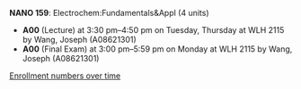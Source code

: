 **NANO 159**: Electrochem:Fundamentals&Appl (4 units)

- **A00** (Lecture) at 3:30 pm–4:50 pm on Tuesday, Thursday at WLH 2115 by Wang, Joseph (A08621301)
- **A00** (Final Exam) at 3:00 pm–5:59 pm on Monday at WLH 2115 by Wang, Joseph (A08621301)

[Enrollment numbers over time](./NANO159.tsv)
